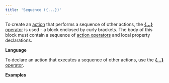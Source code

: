 ```yaml
---
title: 'Sequence ({...})'
---
```


To create an [action](Actions.md) that performs a sequence of other actions, the [**{...}** operator](Operator_..._.md) is used - a block enclosed by curly brackets. The body of this block must contain a sequence of [action operators](Оperators.md) and local property declarations.

**Language**

To declare an action that executes a sequence of other actions, use the [**{...}** operator](Operator_..._.md). 

**Examples**


